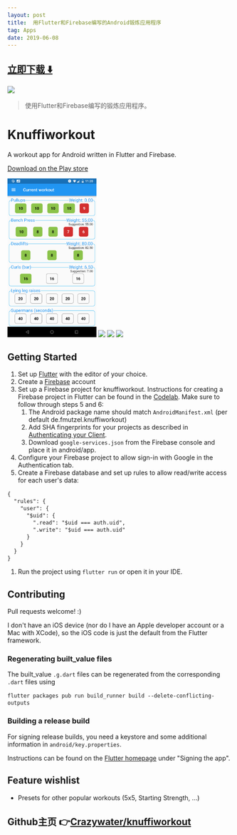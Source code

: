 ```yaml
---
layout: post
title:  用Flutter和Firebase编写的Android锻炼应用程序
tag: Apps
date: 2019-06-08
---
```


 


## [立即下载 ️⬇️ ](https://codeload.github.com/Crazywater/knuffiworkout/zip/master) 
<p-5> 

 
![](https://flutterawesome.com/content/images/2019/03/Knuffiworkout.jpg)
 
>
> 使用Flutter和Firebase编写的锻炼应用程序。
>

 
# Knuffiworkout

A workout app for Android written in Flutter and Firebase.

[Download on the Play store](https://play.google.com/store/apps/details?id=de.fmutzel.knuffiworkout)

<img src="https://raw.githubusercontent.com/Crazywater/knuffiworkout/master/screenshots/current.png" width="200px"/> <img src="screenshots/exercises.png" width="200px"/> <img src="screenshots/past.png" width="200px"/> <img src="screenshots/progress.png" width="200px"/>

## Getting Started

1. Set up [Flutter](http://flutter.io) with the editor of your choice.
1. Create a [Firebase](http://firebase.google.com) account
1. Set up a Firebase project for knuffiworkout.
   Instructions for creating a Firebase project in Flutter can be found in the [Codelab](https://codelabs.developers.google.com/codelabs/flutter-firebase/#4).
   Make sure to follow through steps 5 and 6:
    1. The Android package name should match `AndroidManifest.xml` (per default de.fmutzel.knuffiworkout)
    1. Add SHA fingerprints for your projects as described in [Authenticating your Client](https://developers.google.com/android/guides/client-auth).
    1. Download `google-services.json` from the Firebase console and place it in android/app.
1. Configure your Firebase project to allow sign-in with Google in the Authentication tab.
1. Create a Firebase database and set up rules to allow read/write access for each user's data:
```
{
  "rules": {
    "user": {
      "$uid": {
        ".read": "$uid === auth.uid",
        ".write": "$uid === auth.uid"
      }
    }
  }
}
```
1. Run the project using `flutter run` or open it in your IDE.

## Contributing

Pull requests welcome! :)

I don't have an iOS device (nor do I have an Apple developer account or a Mac with XCode),
so the iOS code is just the default from the Flutter framework.

### Regenerating built_value files
The built_value `.g.dart` files can be regenerated from the corresponding `.dart` files using
```
flutter packages pub run build_runner build --delete-conflicting-outputs
```

### Building a release build
For signing release builds, you need a keystore and some additional information in `android/key.properties`.

Instructions can be found on the [Flutter homepage](https://flutter.io/android-release/) under "Signing the app".

## Feature wishlist
* Presets for other popular workouts (5x5, Starting Strength, ...)

## Github主页 👉[Crazywater/knuffiworkout](http://github.com/Crazywater/knuffiworkout)